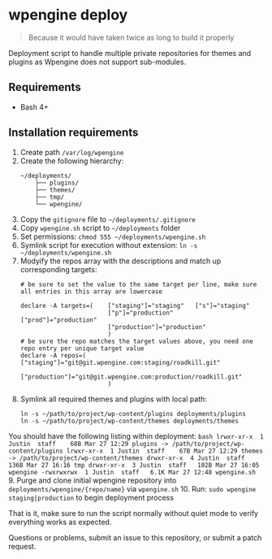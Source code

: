 wpengine deploy
===============
> Because it would have taken twice as long to build it properly

Deployment script to handle multiple private repositories for themes and
plugins as Wpengine does not support sub-modules.

Requirements
------------
- Bash 4+

Installation requirements
-------------------------
1. Create path `/var/log/wpengine`
2. Create the following hierarchy:
	```
	~/deployments/
		├── plugins/
		├── themes/
		├── tmp/
		└── wpengine/
	```
3. Copy the `gitignore` file to `~/deployments/.gitignore`
4. Copy `wpengine.sh` script to `~/deployments` folder
5. Set permissions: `chmod 555 ~/deployments/wpengine.sh`
6. Symlink script for execution without extension: `ln -s ~/deployments/wpengine.sh`
7. Modyify the repos array with the descriptions and match up corresponding targets:
	```
	# be sure to set the value to the same target per line, make sure all entries in this array are lowercase

	declare -A targets=(    ["staging"]="staging"   ["s"]="staging"
	                        ["p"]="production"      ["prod"]="production"
							["production"]="production"
							)
	# be sure the repo matches the target values above, you need one repo entry per unique target value
	declare -A repos=(      ["staging"]="git@git.wpengine.com:staging/roadkill.git"
							["production"]="git@git.wpengine.com:production/roadkill.git"
							)
	```
8. Symlink all required themes and plugins with local path:
	```
	ln -s ~/path/to/project/wp-content/plugins deployments/plugins
	ln -s ~/path/to/project/wp-content/themes deployments/themes
	```
You should have the following listing within deployment:
	```bash
	lrwxr-xr-x  1 Justin  staff    68B Mar 27 12:29 plugins -> /path/to/project/wp-content/plugins
	lrwxr-xr-x  1 Justin  staff    67B Mar 27 12:29 themes -> /path/to/project/wp-content/themes
	drwxr-xr-x  4 Justin  staff   136B Mar 27 16:16 tmp
	drwxr-xr-x  3 Justin  staff   102B Mar 27 16:05 wpengine
	-rwxrwxrwx  1 Justin  staff   6.1K Mar 27 12:48 wpengine.sh
	```
9. Purge and clone initial wpengine repository into `deployments/wpengine/{repo/name}` via `wpengine.sh`
10. Run: `sudo wpengine staging|production` to begin deployment process

That is it, make sure to run the script normally without quiet mode to verify
everything works as expected.

Questions or problems, submit an issue to this repository, or submit a patch
request.
